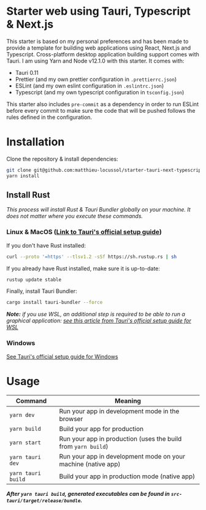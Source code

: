 # Starter web using Tauri, Typescript & Next.js

This starter is based on my personal preferences and has been made to provide a template for building web applications using React, Next.js and Typescript. Cross-platform desktop application building support comes with Tauri. I am using Yarn and Node v12.1.0 with this starter. It comes with:

- Tauri 0.11
- Prettier (and my own prettier configuration in `.prettierrc.json`)
- ESLint (and my own eslint configuration in `.eslintrc.json`)
- Typescript (and my own typescript configuration in `tsconfig.json`)

This starter also includes `pre-commit` as a dependency in order to run ESLint before every commit to make sure the code that will be pushed follows the rules defined in the configuration.

# Installation

Clone the repository & install dependencies:

```bash
git clone git@github.com:matthieu-locussol/starter-tauri-next-typescript.git
yarn install
```

## Install Rust

*This process will install Rust & Tauri Bundler globally on your machine. It does not matter where you execute these commands.*

### Linux & MacOS ([Link to Tauri's official setup guide](https://tauri.studio/en/docs/getting-started/setup-linux))

If you don't have Rust installed:

```bash
curl --proto '=https' --tlsv1.2 -sSf https://sh.rustup.rs | sh
```

If you already have Rust installed, make sure it is up-to-date:

```bash
rustup update stable
```

Finally, install Tauri Bundler:

```bash
cargo install tauri-bundler --force
```

***Note:** if you use WSL, an additional step is required to be able to run a graphical application: [see this article from Tauri's official setup guide for WSL](https://tauri.studio/en/docs/getting-started/setup-linux#5-for-windows-subsystem-for-linux-wsl-users)*

### Windows

[See Tauri's official setup guide for Windows](https://tauri.studio/en/docs/getting-started/setup-windows)

# Usage

| Command            | Meaning                                                       |
|--------------------|---------------------------------------------------------------|
| `yarn dev`         | Run your app in development mode in the browser               |
| `yarn build`       | Build your app for production                                 |
| `yarn start`       | Run your app in production (uses the build from `yarn build`) |
| `yarn tauri dev`   | Run your app in development mode on your machine (native app) |
| `yarn tauri build` | Build your app in production mode (native app)                |

***After `yarn tauri build`, generated executables can be found in `src-tauri/target/release/bundle`.***